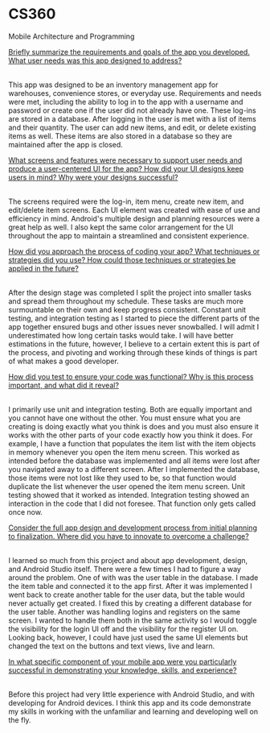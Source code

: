 # CS360
Mobile Architecture and Programming


<ins> Briefly summarize the requirements and goals of the app you developed. What user needs was this app designed to address? </ins>  <br><br><be>

This app was designed to be an inventory management app for warehouses, convenience stores, or everyday use. Requirements and needs were met, including the ability to log in to the app with a username and password or create one if the user did not already have one. These log-ins are stored in a database. After logging in the user is met with a list of items and their quantity. The user can add new items, and edit, or delete existing items as well. These items are also stored in a database so they are maintained after the app is closed.


<ins> What screens and features were necessary to support user needs and produce a user-centered UI for the app? How did your UI designs keep users in mind? Why were your designs successful? </ins> <br><br><be>

The screens required were the log-in, item menu, create new item, and edit/delete item screens. Each UI element was created with ease of use and efficiency in mind. Android's multiple design and planning resources were a great help as well. I also kept the same color arrangement for the UI throughout the app to maintain a streamlined and consistent experience.


<ins> How did you approach the process of coding your app? What techniques or strategies did you use? How could those techniques or strategies be applied in the future? </ins> <br><br><be>

After the design stage was completed I split the project into smaller tasks and spread them throughout my schedule. These tasks are much more surmountable on their own and keep progress consistent. Constant unit testing, and integration testing as I started to piece the different parts of the app together ensured bugs and other issues never snowballed. I will admit I underestimated how long certain tasks would take. I will have better estimations in the future, however, I believe to a certain extent this is part of the process, and pivoting and working through these kinds of things is part of what makes a good developer.   


<ins> How did you test to ensure your code was functional? Why is this process important, and what did it reveal? </ins> <br><br><be>

I primarily use unit and integration testing. Both are equally important and you cannot have one without the other. You must ensure what you are creating is doing exactly what you think is does and you must also ensure it works with the other parts of your code exactly how you think it does. For example, I have a function that populates the item list with the item objects in memory whenever you open the item menu screen. This worked as intended before the database was implemented and all items were lost after you navigated away to a different screen. After I implemented the database, those items were not lost like they used to be, so that function would duplicate the list whenever the user opened the item menu screen. Unit testing showed that it worked as intended. Integration testing showed an interaction in the code that I did not foresee. That function only gets called once now.


<ins> Consider the full app design and development process from initial planning to finalization. Where did you have to innovate to overcome a challenge?
 </ins> <br><br><be>

I learned so much from this project and about app development, design, and Android Studio itself. There were a few times I had to figure a way around the problem. One of with was the user table in the database. I made the item table and connected it to the app first. After it was implemented I went back to create another table for the user data, but the table would never actually get created. I fixed this by creating a different database for the user table. Another was handling logins and registers on the same screen. I wanted to handle them both in the same activity so I would toggle the visibility for the login UI off and the visibility for the register UI on. Looking back, however, I could have just used the same UI elements but changed the text on the buttons and text views, live and learn.

<ins> In what specific component of your mobile app were you particularly successful in demonstrating your knowledge, skills, and experience?
 </ins> <br><br><be>

Before this project had very little experience with Android Studio, and with developing for Android devices. I think this app and its code demonstrate my skills in working with the unfamiliar and learning and developing well on the fly. 
